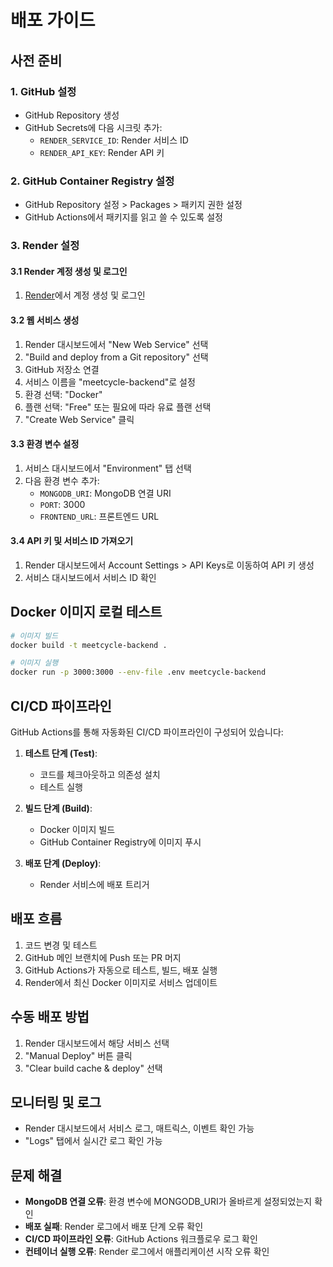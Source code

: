 # 배포 가이드

## 사전 준비

### 1. GitHub 설정
- GitHub Repository 생성
- GitHub Secrets에 다음 시크릿 추가:
  - `RENDER_SERVICE_ID`: Render 서비스 ID
  - `RENDER_API_KEY`: Render API 키

### 2. GitHub Container Registry 설정
- GitHub Repository 설정 > Packages > 패키지 권한 설정
- GitHub Actions에서 패키지를 읽고 쓸 수 있도록 설정

### 3. Render 설정

#### 3.1 Render 계정 생성 및 로그인
1. [Render](https://render.com)에서 계정 생성 및 로그인

#### 3.2 웹 서비스 생성
1. Render 대시보드에서 "New Web Service" 선택
2. "Build and deploy from a Git repository" 선택
3. GitHub 저장소 연결
4. 서비스 이름을 "meetcycle-backend"로 설정
5. 환경 선택: "Docker"
6. 플랜 선택: "Free" 또는 필요에 따라 유료 플랜 선택
7. "Create Web Service" 클릭

#### 3.3 환경 변수 설정
1. 서비스 대시보드에서 "Environment" 탭 선택
2. 다음 환경 변수 추가:
   - `MONGODB_URI`: MongoDB 연결 URI
   - `PORT`: 3000
   - `FRONTEND_URL`: 프론트엔드 URL

#### 3.4 API 키 및 서비스 ID 가져오기
1. Render 대시보드에서 Account Settings > API Keys로 이동하여 API 키 생성
2. 서비스 대시보드에서 서비스 ID 확인

## Docker 이미지 로컬 테스트

```bash
# 이미지 빌드
docker build -t meetcycle-backend .

# 이미지 실행
docker run -p 3000:3000 --env-file .env meetcycle-backend
```

## CI/CD 파이프라인

GitHub Actions를 통해 자동화된 CI/CD 파이프라인이 구성되어 있습니다:

1. **테스트 단계 (Test)**: 
   - 코드를 체크아웃하고 의존성 설치
   - 테스트 실행

2. **빌드 단계 (Build)**:
   - Docker 이미지 빌드
   - GitHub Container Registry에 이미지 푸시

3. **배포 단계 (Deploy)**:
   - Render 서비스에 배포 트리거

## 배포 흐름

1. 코드 변경 및 테스트
2. GitHub 메인 브랜치에 Push 또는 PR 머지
3. GitHub Actions가 자동으로 테스트, 빌드, 배포 실행
4. Render에서 최신 Docker 이미지로 서비스 업데이트

## 수동 배포 방법

1. Render 대시보드에서 해당 서비스 선택
2. "Manual Deploy" 버튼 클릭
3. "Clear build cache & deploy" 선택

## 모니터링 및 로그

- Render 대시보드에서 서비스 로그, 매트릭스, 이벤트 확인 가능
- "Logs" 탭에서 실시간 로그 확인 가능

## 문제 해결

- **MongoDB 연결 오류**: 환경 변수에 MONGODB_URI가 올바르게 설정되었는지 확인
- **배포 실패**: Render 로그에서 배포 단계 오류 확인
- **CI/CD 파이프라인 오류**: GitHub Actions 워크플로우 로그 확인
- **컨테이너 실행 오류**: Render 로그에서 애플리케이션 시작 오류 확인
